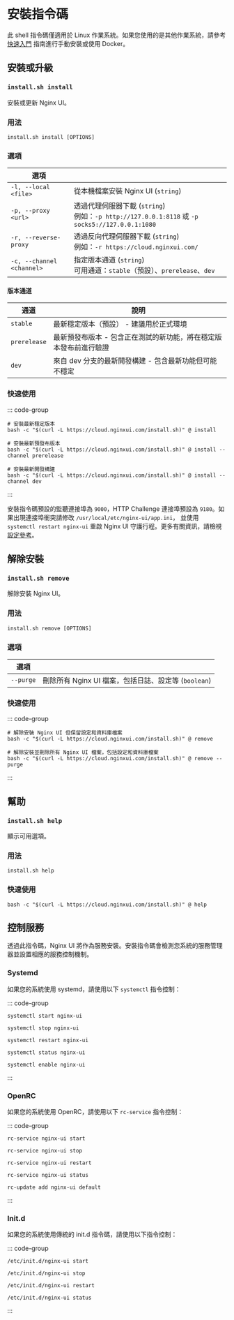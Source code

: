# 安裝指令碼

此 shell 指令碼僅適用於 Linux 作業系統。如果您使用的是其他作業系統，請參考 [快速入門](./getting-started) 指南進行手動安裝或使用 Docker。

## 安裝或升級

### `install.sh install`

安裝或更新 Nginx UI。

### 用法

```shell
install.sh install [OPTIONS]
```

### 選項

| 選項                    |                                                                                       |
|-----------------------|---------------------------------------------------------------------------------------|
| `-l, --local <file>`  | 從本機檔案安裝 Nginx UI (`string`)                                                           |
| `-p, --proxy <url>`   | 透過代理伺服器下載 (`string`)<br/>例如：`-p http://127.0.0.1:8118` 或 `-p socks5://127.0.0.1:1080` |
| `-r, --reverse-proxy` | 透過反向代理伺服器下載 (`string`)<br/>例如：`-r https://cloud.nginxui.com/`                               |
| `-c, --channel <channel>` | 指定版本通道 (`string`)<br/>可用通道：`stable`（預設）、`prerelease`、`dev`

#### 版本通道

| 通道         | 說明                                                      |
|------------|-----------------------------------------------------------|
| `stable`   | 最新穩定版本（預設） - 建議用於正式環境                                |
| `prerelease` | 最新預發布版本 - 包含正在測試的新功能，將在穩定版本發布前進行驗證                |
| `dev`      | 來自 dev 分支的最新開發構建 - 包含最新功能但可能不穩定                   |

### 快速使用

::: code-group

```shell [穩定版（預設）]
# 安裝最新穩定版本
bash -c "$(curl -L https://cloud.nginxui.com/install.sh)" @ install
```

```shell [預發布版]
# 安裝最新預發布版本
bash -c "$(curl -L https://cloud.nginxui.com/install.sh)" @ install --channel prerelease
```

```shell [開發版]
# 安裝最新開發構建
bash -c "$(curl -L https://cloud.nginxui.com/install.sh)" @ install --channel dev
```

:::

安裝指令碼預設的監聽連接埠為 `9000`，HTTP Challenge 連接埠預設為 `9180`。如果出現連接埠衝突請修改 `/usr/local/etc/nginx-ui/app.ini`，
並使用 `systemctl restart nginx-ui` 重啟 Nginx UI 守護行程。更多有關資訊，請檢視 [設定參考](./config-server)。

## 解除安裝

### `install.sh remove`

解除安裝 Nginx UI。

### 用法

```shell
install.sh remove [OPTIONS]
```

### 選項

| 選項        |                                       |
|-----------|---------------------------------------|
| `--purge` | 刪除所有 Nginx UI 檔案，包括日誌、設定等 (`boolean`) |

### 快速使用

::: code-group

```shell [移除]
# 解除安裝 Nginx UI 但保留設定和資料庫檔案
bash -c "$(curl -L https://cloud.nginxui.com/install.sh)" @ remove
```

```shell [清除]
# 解除安裝並刪除所有 Nginx UI 檔案，包括設定和資料庫檔案
bash -c "$(curl -L https://cloud.nginxui.com/install.sh)" @ remove --purge
```

:::

## 幫助

### `install.sh help`

顯示可用選項。

### 用法

```shell
install.sh help
```

### 快速使用

```shell
bash -c "$(curl -L https://cloud.nginxui.com/install.sh)" @ help
```

## 控制服務

透過此指令碼，Nginx UI 將作為服務安裝。安裝指令碼會檢測您系統的服務管理器並設置相應的服務控制機制。

### Systemd

如果您的系統使用 systemd，請使用以下 `systemctl` 指令控制：

::: code-group

```shell [啟動]
systemctl start nginx-ui
```

```shell [停止]
systemctl stop nginx-ui
```

```shell [重啟]
systemctl restart nginx-ui
```

```shell [顯示狀態]
systemctl status nginx-ui
```

```shell [開機啟動]
systemctl enable nginx-ui
```

:::

### OpenRC

如果您的系統使用 OpenRC，請使用以下 `rc-service` 指令控制：

::: code-group

```shell [啟動]
rc-service nginx-ui start
```

```shell [停止]
rc-service nginx-ui stop
```

```shell [重啟]
rc-service nginx-ui restart
```

```shell [顯示狀態]
rc-service nginx-ui status
```

```shell [開機啟動]
rc-update add nginx-ui default
```

:::

### Init.d

如果您的系統使用傳統的 init.d 指令碼，請使用以下指令控制：

::: code-group

```shell [啟動]
/etc/init.d/nginx-ui start
```

```shell [停止]
/etc/init.d/nginx-ui stop
```

```shell [重啟]
/etc/init.d/nginx-ui restart
```

```shell [顯示狀態]
/etc/init.d/nginx-ui status
```

:::